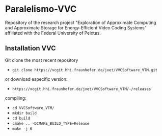 # Paralelismo-VVC

Repository of the research project "Exploration of Approximate Computing and Approximate Storage for Energy-Efficient Video Coding Systems" affiliated with the Federal University of Pelotas.


## Installation VVC 

Git clone the most recent repository
- ```git clone https://vcgit.hhi.fraunhofer.de/jvet/VVCSoftware_VTM.git```

or download especific version:

- ```https://vcgit.hhi.fraunhofer.de/jvet/VVCSoftware_VTM/-/releases```
 
compiling:

- ```cd VVCSoftware_VTM/```
- ```mkdir build```
- ```cd build```
- ```cmake .. -DCMAKE_BUILD_TYPE=Release```
- ```make -j 6```



